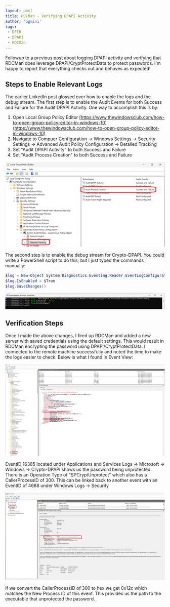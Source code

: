 ```yaml
---
layout: post
title: RDCMan - Verifying DPAPI Activity
author: 'ogmini'
tags:
 - DFIR
 - DPAPI
 - RDCMan
---
```


Followup to a previous [post](https://ogmini.github.io/2025/05/18/Audit-DPAPI-Activity.html) about logging DPAPI activity and verifying that RDCMan does leverage DPAPI/CryptProtectData to protect passwords. I'm happy to report that everything checks out and behaves as expected!

## Steps to Enable Relevant Logs

The earlier LinkedIn post glossed over how to enable the logs and the debug stream. The first step is to enable the Audit Events for both Success and Failure for the Audit DPAPI Activity. One way to accomplish this is by:

1. Open Local Group Policy Editor [https://www.thewindowsclub.com/how-to-open-group-policy-editor-in-windows-10](https://www.thewindowsclub.com/how-to-open-group-policy-editor-in-windows-10)
2. Navigate to Compuer Configuration -> Windows Settings -> Security Settings -> Advanced Audit Policy Configuration -> Detailed Tracking
3. Set "Audit DPAPI Activity" to both Success and Failure
4. Set "Audit Process Creation" to both Success and Failure

![gpedit2](/images/dpapi/gpedit2.png)

The second step is to enable the debug stream for Crypto-DPAPI. You could write a PowerShell script to do this; but I just typed the commands manually:

```PowerShell
$log = New-Object System.Diagnostics.Eventing.Reader.EventLogConfiguration Microsoft-Windows-Crypto-DPAPI/Debug
$log.IsEnabled = $True
$log.SaveChanges()
```

![debugenable](/images/dpapi/debugenable.png)

## Verification Steps

Once I made the above changes, I fired up RDCMan and added a new server with saved credentials using the default settings. This would result in RDCMan encrypting the password using DPAPI/CryptProtectData. I connected to the remote machine successfully and noted the time to make the logs easier to check. Below is what I found in Event View:

![16385](/images/dpapi/16385.png)

EventID 16385 located under Applications and Services Logs -> Microsoft -> Windows -> Crypto-DPAPI shows us the password being unprotected. There is an Operation Type of "SPCryptUnprotect" which also has a CallerProcessID of 300. This can be linked back to another event with an EventID of 4688 under Windows Logs -> Security

![4688](/images/dpapi/4688.png)

If we convert the CallerProcessID of 300 to hex we get 0x12c which matches the New Process ID of this event. This provides us the path to the executable that unprotected the password.  
